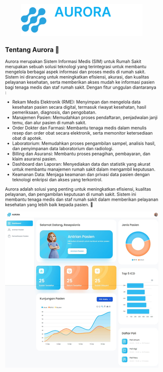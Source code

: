 <p align="center"><a href="#" target="_blank"><img src="https://raw.githubusercontent.com/Egighaniyyu/aurora-dev/c41112bb7c606630197b26b36888ee37c7ec6da5/public/assets/img/logo-white.svg" width="400" alt="Aurora Logo"></a></p>

## Tentang Aurora 🏥

Aurora merupakan Sistem Informasi Medis (SIM) untuk Rumah Sakit merupakan sebuah solusi teknologi yang terintegrasi untuk membantu mengelola berbagai aspek informasi dan proses medis di rumah sakit. Sistem ini dirancang untuk meningkatkan efisiensi, akurasi, dan kualitas pelayanan kesehatan, serta memberikan akses mudah ke informasi pasien bagi tenaga medis dan staf rumah sakit. Dengan fitur unggulan diantaranya : 

- Rekam Medis Elektronik (RME): Menyimpan dan mengelola data kesehatan pasien secara digital, termasuk riwayat kesehatan, hasil pemeriksaan, diagnosis, dan pengobatan.
- Manajemen Pasien: Memudahkan proses pendaftaran, penjadwalan janji temu, dan alur pasien di rumah sakit.
- Order Dokter dan Farmasi: Membantu tenaga medis dalam menulis resep dan order obat secara elektronik, serta memonitor ketersediaan obat di apotek.
- Laboratorium: Memudahkan proses pengambilan sampel, analisis hasil, dan penyimpanan data laboratorium dan radiologi.
- Billing dan Asuransi: Membantu proses penagihan, pembayaran, dan klaim asuransi pasien.
- Dashboard dan Laporan: Menyediakan data dan statistik yang akurat untuk membantu manajemen rumah sakit dalam mengambil keputusan.
- Keamanan Data: Menjaga keamanan dan privasi data pasien dengan teknologi enkripsi dan akses yang terkontrol.
  
Aurora adalah solusi yang penting untuk meningkatkan efisiensi, kualitas pelayanan, dan pengambilan keputusan di rumah sakit. Sistem ini membantu tenaga medis dan staf rumah sakit dalam memberikan pelayanan kesehatan yang lebih baik kepada pasien. 👋

<p align="center"><a href="#" target="_blank"><img src="https://raw.githubusercontent.com/Egighaniyyu/aurora-dev/master/public/assets/img/preview.jpeg" alt="Preview"></a></p>
